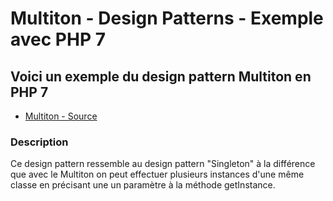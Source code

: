 # Multiton - Design Patterns - Exemple avec PHP 7




## Voici un exemple du design pattern Multiton en PHP 7

* [Multiton - Source](https://github.com/stephweb/design-patterns-php/blob/master/src/multiton/index.php)






### Description

Ce design pattern ressemble au design pattern "Singleton"
à la différence que avec le Multiton on peut effectuer plusieurs instances d'une même classe
en précisant une un paramètre à la méthode getInstance.